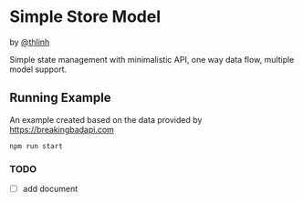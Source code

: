 # Simple Store Model

by [@thlinh](https://github.com/thlinhit)

Simple state management with minimalistic API, one way data flow,
multiple model support.

## Running Example

An example created based on the data provided by https://breakingbadapi.com

```commandline
npm run start
```

### TODO

-   [ ] add document
